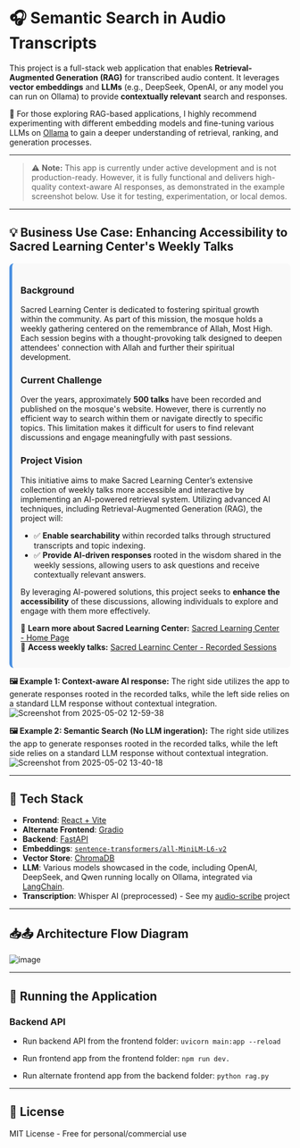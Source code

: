 # 🎧 Semantic Search in Audio Transcripts
This project is a full-stack web application that enables **Retrieval-Augmented Generation (RAG)** for transcribed audio content. It leverages **vector embeddings** and **LLMs** (e.g., DeepSeek, OpenAI, or any model you can run on Ollama) to provide **contextually relevant** search and responses.  

📝 For those exploring RAG-based applications, I highly recommend experimenting with different embedding models and fine-tuning various LLMs on [Ollama](https://ollama.com/) to gain a deeper understanding of retrieval, ranking, and generation processes.

---
> ⚠️ **Note:** This app is currently under active development and is not production-ready. However, it is fully functional and delivers high-quality context-aware AI responses, as demonstrated in the example screenshot below. Use it for testing, experimentation, or local demos.
---


## 💡 Business Use Case: Enhancing Accessibility to Sacred Learning Center's Weekly Talks  

<div style="background-color:#f9f9f9; padding:15px; border-radius:8px; border-left:5px solid #4A90E2;">

### **Background**  
Sacred Learning Center is dedicated to fostering spiritual growth within the community. As part of this mission, the mosque holds a weekly gathering centered on the remembrance of Allah, Most High. Each session begins with a thought-provoking talk designed to deepen attendees' connection with Allah and further their spiritual development. 

### **Current Challenge**  
Over the years, approximately **500 talks** have been recorded and published on the mosque's website. However, there is currently no efficient way to search within them or navigate directly to specific topics. This limitation makes it difficult for users to find relevant discussions and engage meaningfully with past sessions.  

### **Project Vision**  
This initiative aims to make Sacred Learning Center’s extensive collection of weekly talks more accessible and interactive by implementing an AI-powered retrieval system. Utilizing advanced AI techniques, including Retrieval-Augmented Generation (RAG), the project will:  

  - ✅ **Enable searchability** within recorded talks through structured transcripts and topic indexing.  
  - ✅ **Provide AI-driven responses** rooted in the wisdom shared in the weekly sessions, allowing users to ask questions and receive contextually relevant answers.  

By leveraging AI-powered solutions, this project seeks to **enhance the accessibility** of these discussions, allowing individuals to explore and engage with them more effectively.  

🔗 **Learn more about Sacred Learning Center:** [Sacred Learning Center - Home Page](https://www.sacredlearning.org)  
🔗 **Access weekly talks:** [Sacred Learninc Center - Recorded Sessions](https://www.sacredlearning.org/talks/)  

</div>


**🖼️  Example 1: Context-aware AI response:** The right side utilizes the app to generate responses rooted in the recorded talks, while the left side relies on a standard LLM response without contextual integration.
![Screenshot from 2025-05-02 12-59-38](https://github.com/user-attachments/assets/0374d6a7-b844-43c2-9cbb-9439ad2c4003)

**🖼️  Example 2: Semantic Search (No LLM ingeration):** The right side utilizes the app to generate responses rooted in the recorded talks, while the left side relies on a standard LLM response without contextual integration.
![Screenshot from 2025-05-02 13-40-18](https://github.com/user-attachments/assets/5ba02fcf-9308-48fd-a451-49cf328c4d6a)

---

## 🔧 Tech Stack

- **Frontend**: [React + Vite](https://react.dev/learn/build-a-react-app-from-scratch#vite)  
- **Alternate Frontend**: [Gradio](https://www.gradio.app/docs)
- **Backend**: [FastAPI](https://fastapi.tiangolo.com/)
- **Embeddings**: [`sentence-transformers/all-MiniLM-L6-v2`](https://huggingface.co/sentence-transformers/all-MiniLM-L6-v2)  
- **Vector Store**: [ChromaDB](https://docs.trychroma.com/docs/overview/introduction)  
- **LLM**: Various models showcased in the code, including OpenAI, DeepSeek, and Qwen running locally on Ollama, integrated via [LangChain](https://www.langchain.com/).
- **Transcription**: Whisper AI (preprocessed)  - See my [audio-scribe](https://github.com/talhashah/audio-scribe) project 

---

## 📥📤 Architecture Flow Diagram

![image](https://github.com/user-attachments/assets/f855a289-9b48-4336-af10-a7813d1a3b34)

---
## 🚀 Running the Application

### Backend API
- Run backend API from the frontend folder:
  `uvicorn main:app --reload`

- Run frontend app from the frontend folder:
  `npm run dev.`

- Run alternate frontend app from the backend folder:
  `python rag.py`

---

## 📜 License

MIT License - Free for personal/commercial use

